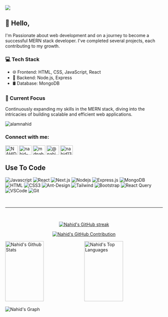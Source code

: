  <a href="https://www.linkedin.com/in/nahid-alam/">
<img src="https://github.com/alamnahid/alamnahid/assets/138557372/f0746d71-653c-4448-b775-1881ee31e612" />
</a>


## 👋 Hello,

I'm Passionate about web development and on a journey to become a successful MERN stack developer. I've completed several projects, each contributing to my growth.

### 💻 Tech Stack
- 🌐 Frontend: HTML, CSS, JavaScript, React
- 🚀 Backend: Node.js, Express
- 🛢️ Database: MongoDB

### 🌱 Current Focus
Continuously expanding my skills in the MERN stack, diving into the intricacies of building scalable and efficient web applications.

<p align="left"> <img src="https://komarev.com/ghpvc/?username=alamnahid&label=Profile%20views&color=0e75b6&style=flat" alt="alamnahid" /> </p>


<h3 align="left">Connect with me:</h3>
<p align="left">
<a href="https://twitter.com/NAHIDALAM01" target="blank"><img align="center" src="https://raw.githubusercontent.com/rahuldkjain/github-profile-readme-generator/master/src/images/icons/Social/twitter.svg" alt="NAHIDALAM01" height="30" width="40" /></a>
<a href="https://linkedin.com/in/nahid-alam-518b431b2" target="blank"><img align="center" src="https://raw.githubusercontent.com/rahuldkjain/github-profile-readme-generator/master/src/images/icons/Social/linked-in-alt.svg" alt="nahid-alam-518b431b2" height="30" width="40" /></a>
<a href="https://kaggle.com/mdnahidalam" target="blank"><img align="center" src="https://raw.githubusercontent.com/rahuldkjain/github-profile-readme-generator/master/src/images/icons/Social/kaggle.svg" alt="mdnahidalam" height="30" width="40" /></a>
<a href="https://www.hackerrank.com/@nahid15_13765" target="blank"><img align="center" src="https://raw.githubusercontent.com/rahuldkjain/github-profile-readme-generator/master/src/images/icons/Social/hackerrank.svg" alt="@nahid15_13765" height="30" width="40" /></a>
<a href="https://codeforces.com/profile/nahid13765" target="blank"><img align="center" src="https://raw.githubusercontent.com/rahuldkjain/github-profile-readme-generator/master/src/images/icons/Social/codeforces.svg" alt="nahid13765" height="30" width="40" /></a>
</p>

## Use To Code

![Javascript](https://img.shields.io/badge/Javascript-F0DB4F?style=for-the-badge&labelColor=black&logo=javascript&logoColor=F0DB4F)
![React](https://img.shields.io/badge/-React-61DBFB?style=for-the-badge&labelColor=black&logo=react&logoColor=61DBFB)
![Next.js](https://img.shields.io/badge/next.js-000000?style=for-the-badge&logo=nextdotjs&logoColor=white)
![Nodejs](https://img.shields.io/badge/Nodejs-3C873A?style=for-the-badge&labelColor=black&logo=node.js&logoColor=3C873A)
![Express.js](https://img.shields.io/badge/Express.js-000000?style=for-the-badge&logo=express&logoColor=white)
![MongoDB](https://img.shields.io/badge/MongoDB-4EA94B?style=for-the-badge&logo=mongodb&logoColor=white)
![HTML](https://img.shields.io/badge/HTML5-E34F26?style=for-the-badge&logo=html5&logoColor=white)
![CSS3](https://img.shields.io/badge/CSS3-1572B6?style=for-the-badge&logo=css3&logoColor=white)
![Ant-Design](https://img.shields.io/badge/AntDesign-0170FE?style=for-the-badge&logo=antdesign&logoColor=white)
![Tailwind](https://img.shields.io/badge/Tailwind_CSS-092749?style=for-the-badge&logo=tailwindcss&logoColor=06B6D4&labelColor=000000)
![Bootstrap](https://img.shields.io/badge/Bootstrap-563D7C?style=for-the-badge&logo=bootstrap&logoColor=white)
![React Query](https://img.shields.io/badge/-React_Query-FF4154?style=for-the-badge&logo=react%20query&logoColor=white)
![VSCode](https://img.shields.io/badge/Visual_Studio-0078d7?style=for-the-badge&logo=visual%20studio&logoColor=white)
![Git](https://img.shields.io/badge/Git-F05032?style=for-the-badge&logo=git&logoColor=white)

<br/>


     
<hr/>
<br/>

<p align="center">
  <a href="https://github.com/alamnahid">
    <img src="https://github-readme-streak-stats.herokuapp.com/?user=alamnahid&theme=radical&border=7F3FBF&background=0D1117" alt="Nahid's GitHub streak"/>
  </a>
</p>

<p align="center">
  <a href="https://github.com/alamnahid">
    <img src="https://github-profile-summary-cards.vercel.app/api/cards/profile-details?username=alamnahid&theme=radical" alt="Nahid's GitHub Contribution"/>
  </a>
</p>

<a> 
    <a href="https://github.com/alamnahid"><img alt="Nahid's Github Stats" src="https://denvercoder1-github-readme-stats.vercel.app/api?username=alamnahid&show_icons=true&count_private=true&theme=react&border_color=7F3FBF&bg_color=0D1117&title_color=F85D7F&icon_color=F8D866" height="192px" width="49.5%"/></a>
  <a href="https://github.com/alamnahid"><img alt="Nahid's Top Languages" src="https://denvercoder1-github-readme-stats.vercel.app/api/top-langs/?username=alamnahid&langs_count=8&layout=compact&theme=react&border_color=7F3FBF&bg_color=0D1117&title_color=F85D7F&icon_color=F8D866" height="192px" width="49.5%"/></a>
  <br/>
</a>


![Nahid's Graph](https://github-readme-activity-graph.vercel.app/graph?username=alamnahid&custom_title=Nahid's%20GitHub%20Activity%20Graph&bg_color=0D1117&color=7F3FBF&line=7F3FBF&point=7F3FBF&area_color=FFFFFF&title_color=FFFFFF&area=true)
